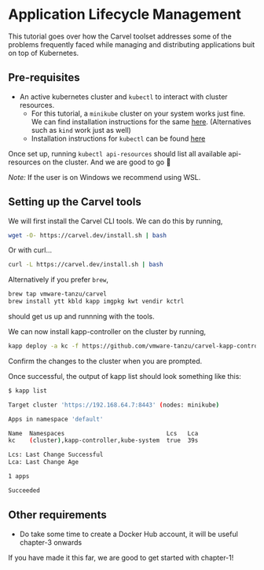 # Application Lifecycle Management

This tutorial goes over how the Carvel toolset addresses some of the problems frequently faced while managing and distributing applications buit on top of Kubernetes.

## Pre-requisites
- An active kubernetes cluster and `kubectl` to interact with cluster resources.
    - For this tutorial, a `minikube` cluster on your system works just fine. We can find installation instructions for the same [here](https://minikube.sigs.k8s.io/docs/start/). (Alternatives such as `kind` work just as well)
    - Installation instructions for `kubectl` can be found [here](https://kubernetes.io/docs/tasks/tools/#kubectl)

Once set up, running `kubectl api-resources` should list all available api-resources on the cluster. And we are good to go 🚀

*Note:* If the user is on Windows we recommend using WSL.

## Setting up the Carvel tools
We will first install the Carvel CLI tools.
We can do this by running,
```bash
wget -O- https://carvel.dev/install.sh | bash
```
Or with curl...
```bash
curl -L https://carvel.dev/install.sh | bash
```

Alternatively if you prefer `brew`,
```bash
brew tap vmware-tanzu/carvel
brew install ytt kbld kapp imgpkg kwt vendir kctrl
```
should get us up and runnning with the tools.

We can now install kapp-controller on the cluster by running,
```bash
kapp deploy -a kc -f https://github.com/vmware-tanzu/carvel-kapp-controller/releases/latest/download/release.yml -y
```
Confirm the changes to the cluster when you are prompted.

Once successful, the output of kapp list should look something like this:
```bash
$ kapp list

Target cluster 'https://192.168.64.7:8443' (nodes: minikube)

Apps in namespace 'default'

Name  Namespaces                             Lcs   Lca  
kc    (cluster),kapp-controller,kube-system  true  39s  

Lcs: Last Change Successful
Lca: Last Change Age

1 apps

Succeeded
```

## Other requirements
- Do take some time to create a Docker Hub account, it will be useful chapter-3 onwards

If you have made it this far, we are good to get started with chapter-1!

